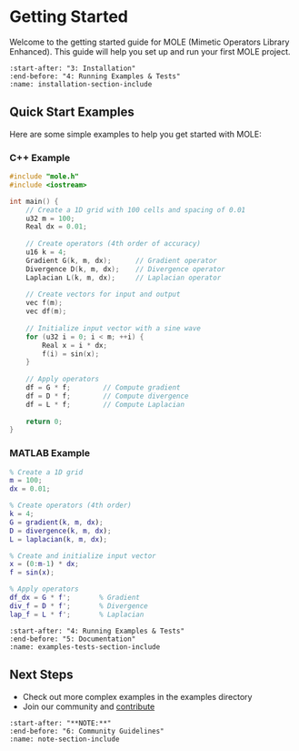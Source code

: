 # Getting Started

Welcome to the getting started guide for MOLE (Mimetic Operators Library Enhanced). This guide will help you set up and run your first MOLE project.

```{include} ../../../../README.md
:start-after: "3: Installation"
:end-before: "4: Running Examples & Tests"
:name: installation-section-include
```

## Quick Start Examples

Here are some simple examples to help you get started with MOLE:

### C++ Example

```cpp
#include "mole.h"
#include <iostream>

int main() {
    // Create a 1D grid with 100 cells and spacing of 0.01
    u32 m = 100;
    Real dx = 0.01;
    
    // Create operators (4th order of accuracy)
    u16 k = 4;
    Gradient G(k, m, dx);      // Gradient operator
    Divergence D(k, m, dx);    // Divergence operator
    Laplacian L(k, m, dx);     // Laplacian operator
    
    // Create vectors for input and output
    vec f(m);
    vec df(m);
    
    // Initialize input vector with a sine wave
    for (u32 i = 0; i < m; ++i) {
        Real x = i * dx;
        f(i) = sin(x);
    }
    
    // Apply operators
    df = G * f;        // Compute gradient
    df = D * f;        // Compute divergence
    df = L * f;        // Compute Laplacian
    
    return 0;
}
```

### MATLAB Example

```matlab
% Create a 1D grid
m = 100;
dx = 0.01;

% Create operators (4th order)
k = 4;
G = gradient(k, m, dx);
D = divergence(k, m, dx);
L = laplacian(k, m, dx);

% Create and initialize input vector
x = (0:m-1) * dx;
f = sin(x);

% Apply operators
df_dx = G * f';       % Gradient
div_f = D * f';       % Divergence
lap_f = L * f';       % Laplacian
```

```{include} ../../../../README.md
:start-after: "4: Running Examples & Tests"
:end-before: "5: Documentation"
:name: examples-tests-section-include
```

## Next Steps

- Check out more complex examples in the examples directory
- Join our community and [contribute](../api/contributing_wrapper.md)

```{include} ../../../../README.md
:start-after: "**NOTE:**"
:end-before: "6: Community Guidelines"
:name: note-section-include
``` 
